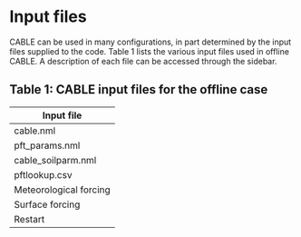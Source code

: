 # Input files

CABLE can be used in many configurations, in part determined by the input files supplied to the code.
Table 1 lists the various input files used in offline CABLE. A description of each file can be accessed through the sidebar.

## Table 1: CABLE input files for the offline case

|   Input file         	 |
|------------------------|
| cable.nml            	 |
| pft_params.nml       	 |
| cable_soilparm.nml   	 |
| pftlookup.csv        	 |           
| Meteorological forcing |
| Surface forcing        |
| Restart                |  


